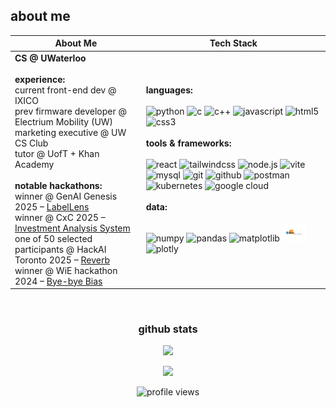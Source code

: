 ## about me 

| About Me | Tech Stack |
| --- | --- |
| **CS @ UWaterloo**<br><br>**experience:**<br>current front-end dev @ IXICO<br>prev firmware developer @ Electrium Mobility (UW)<br>marketing executive @ UW CS Club<br>tutor @ UofT + Khan Academy<br><br>**notable hackathons:**<br>winner @ GenAI Genesis 2025 – [LabelLens](https://github.com/Deeppcodes/LabelLens)<br>winner @ CxC 2025 – [Investment Analysis System](https://github.com/Deeppcodes/Tech-Investment-Analysis)<br>one of 50 selected participants @ HackAI Toronto 2025 – [Reverb](https://github.com/Deeppcodes/Reverb)<br>winner @ WiE hackathon 2024 – [Bye-bye Bias](https://github.com/Deeppcodes/Email-Bias-Detector) | **languages:**<br><br><img src="https://cdn.jsdelivr.net/gh/devicons/devicon/icons/python/python-original.svg" height="30" alt="python"/> <img src="https://cdn.jsdelivr.net/gh/devicons/devicon/icons/c/c-original.svg" height="30" alt="c"/> <img src="https://cdn.jsdelivr.net/gh/devicons/devicon/icons/cplusplus/cplusplus-original.svg" height="30" alt="c++"/> <img src="https://cdn.jsdelivr.net/gh/devicons/devicon/icons/javascript/javascript-original.svg" height="30" alt="javascript"/> <img src="https://cdn.jsdelivr.net/gh/devicons/devicon/icons/html5/html5-original.svg" height="30" alt="html5"/> <img src="https://cdn.jsdelivr.net/gh/devicons/devicon/icons/css3/css3-original.svg" height="30" alt="css3"/><br><br>**tools & frameworks:**<br><br><img src="https://cdn.jsdelivr.net/gh/devicons/devicon/icons/react/react-original.svg" height="30" alt="react"/> <img src="https://upload.wikimedia.org/wikipedia/commons/d/d5/Tailwind_CSS_Logo.svg" height="30" alt="tailwindcss"/> <img src="https://cdn.jsdelivr.net/gh/devicons/devicon/icons/nodejs/nodejs-original.svg" height="30" alt="node.js"/> <img src="https://cdn.jsdelivr.net/gh/devicons/devicon/icons/vite/vite-original.svg" height="30" alt="vite"/> <img src="https://cdn.jsdelivr.net/gh/devicons/devicon/icons/mysql/mysql-original.svg" height="30" alt="mysql"/> <img src="https://cdn.jsdelivr.net/gh/devicons/devicon/icons/git/git-original.svg" height="30" alt="git"/> <img src="https://cdn.jsdelivr.net/gh/devicons/devicon/icons/github/github-original.svg" height="30" alt="github"/> <img src="https://cdn.jsdelivr.net/gh/devicons/devicon/icons/postman/postman-original.svg" height="30" alt="postman"/> <img src="https://cdn.jsdelivr.net/gh/devicons/devicon/icons/kubernetes/kubernetes-plain.svg" height="30" alt="kubernetes"/> <img src="https://cdn.jsdelivr.net/gh/devicons/devicon/icons/googlecloud/googlecloud-original.svg" height="30" alt="google cloud"/><br><br>**data:**<br><br><img src="https://cdn.jsdelivr.net/gh/devicons/devicon/icons/numpy/numpy-original.svg" height="30" alt="numpy"/> <img src="https://cdn.jsdelivr.net/gh/devicons/devicon/icons/pandas/pandas-original.svg" height="30" alt="pandas"/> <img src="https://cdn.jsdelivr.net/gh/devicons/devicon/icons/matplotlib/matplotlib-original.svg" height="30" alt="matplotlib"/> <img src="https://raw.githubusercontent.com/scikit-learn/scikit-learn/main/doc/logos/scikit-learn-logo.svg" height="30" alt="scikit-learn"/> <img src="https://cdn.jsdelivr.net/gh/devicons/devicon/icons/plotly/plotly-original.svg" height="30" alt="plotly"/> |

<br>

<div align="center">
  
  ### github stats
  
  <p align="center">
    <img src="https://github-readme-stats.vercel.app/api?username=Deeppcodes&show_icons=true&theme=tokyonight&hide_border=false" />
  </p>
  <p align="center">
    <img src="https://github-readme-stats.vercel.app/api/top-langs/?username=Deeppcodes&theme=tokyonight&layout=compact&hide_border=false" />
  </p>
  
</div>


<p align="center">
  <img src="https://visitor-badge.laobi.icu/badge?page_id=Deeppcodes.Deeppcodes" alt="profile views" />
</p>
